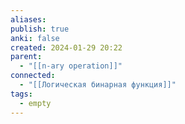```yaml
---
aliases: 
publish: true
anki: false
created: 2024-01-29 20:22
parent:
  - "[[n-ary operation]]"
connected:
  - "[[Логическая бинарная функция]]"
tags:
  - empty
---
```
















